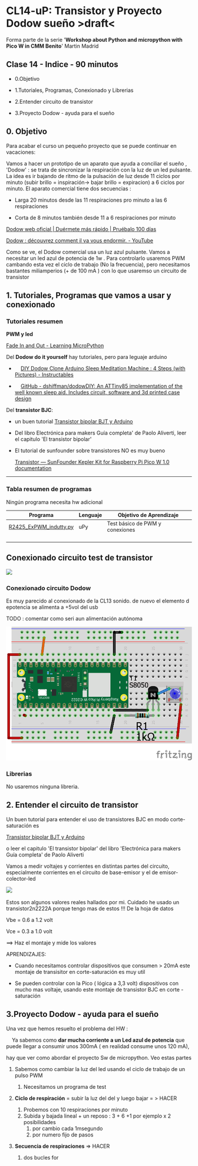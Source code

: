 # CL14-uP: Transistor y Proyecto Dodow sueño >draft<

Forma parte de la serie '**Workshop about Python and micropython with Pico W in CMM Benito**' Martin Madrid

## Clase 14 - Indice - 90 minutos

- 0.Objetivo

- 1.Tutoriales, Programas, Conexionado y Librerias

- 2.Entender circuito de transistor

- 3.Proyecto Dodow - ayuda para el sueño

## 0. Objetivo

Para acabar el curso un pequeño proyecto que se puede continuar en vacaciones:

Vamos a hacer un prototipo de un aparato que ayuda a conciliar el sueño , 'Dodow' : se trata de sincronizar la respiración con la luz de un led pulsante. La idea es ir bajando de ritmo de la pulsación de luz desde 11 ciclos por minuto  (subir brillo = inspiración-> bajar brillo = expiracion)  a 6 ciclos por minuto. El aparato comercial tiene dos secuencias :

- Larga 20 minutos desde las 11 respiraciones pro minuto a las 6 respiraciones

- Corta de 8 minutos también desde 11 a 6 respiraciones por minuto

[Dodow web oficial | Duérmete más rápido | Pruébalo 100 días](https://www.mydodow.com/dodow/es-es/bundles)

[Dodow : découvrez comment il va vous endormir. - YouTube](https://youtu.be/kY5L8FCDVtc)

Como se ve, el Dodow comercial usa un luz azul pulsante. Vamos a necesitar un led azul de potencia de 1w . Para controlarlo usaremos PWM cambando esta vez el ciclo de trabajo (No la frecuencia), pero necesitamos bastantes miliamperios (+ de 100 mA ) con lo que usaremso un circuito de transistor

## 1. Tutoriales, Programas que vamos a usar y conexionado

### Tutoriales resumen

**PWM y led**

[Fade In and Out - Learning MicroPython](https://dmccreary.github.io/learning-micropython/basics/04-fade-in-and-out/)

Del **Dodow do it yourself**  hay tutoriales, pero para leguaje arduino

-     [DIY Dodow Clone Arduino Sleep Meditation Machine : 4 Steps (with Pictures) - Instructables](https://www.instructables.com/DIY-Dodow-Clone-Arduino-Sleep-Meditation-Machine/)

-     [GitHub - dshiffman/dodowDIY: An ATTiny85 implementation of the well known sleep aid. Includes circuit, software and 3d printed case design](https://github.com/dshiffman/dodowDIY/tree/main)

Del **transistor BJC**: 

- un buen tutorial [Transistor bipolar BJT y Arduino](https://programarfacil.com/blog/arduino-blog/transistor-bipolar-bjt-npn/)

- Del libro Electrónica para makers Guía completa' de Paolo Aliverti, leer el capitulo 'El transistor bipolar'

- El tutorial de sunfounder sobre transistores NO es muy bueno
  
  [Transistor — SunFounder Kepler Kit for Raspberry Pi Pico W 1.0 documentation](https://docs.sunfounder.com/projects/kepler-kit/en/latest/component/component_transistor.html)

----

### Tabla resumen de programas

Ningún programa necesita hw adicional

| Programa                                         | Lenguaje | Objetivo de Aprendizaje         |
| ------------------------------------------------ | -------- | ------------------------------- |
| [R2425_ExPWM_indutty.py](R2425_ExPWM_indutty.py) | uPy      | Test básico de PWM y conexiones |
|                                                  |          |                                 |
|                                                  |          |                                 |
|                                                  |          |                                 |
|                                                  |          |                                 |

### 

## Conexionado circuito test de transistor

![](./test_tnpn_led1w_esquemático.png)

### Conexionado circuito Dodow

Es muy parecido al conexionado de la CL13 sonido. de nuevo el elemento d epotencia se alimenta a +5vol del usb

TODO : comentar como seri aun alimentación autónoma

![](./picow_tnpn_led1w_bb.png)

### Librerias

No usaremos ninguna libreria.

## 2. Entender el circuito de transistor

Un buen tutorial para entender el uso de transistores BJC en modo corte-saturación es

[Transistor bipolar BJT y Arduino](https://programarfacil.com/blog/arduino-blog/transistor-bipolar-bjt-npn/)

o leer el capitulo 'El transistor bipolar' del libro 'Electrónica para makers Guía completa' de Paolo Aliverti

Vamos a medir voltajes y corrientes en distintas partes del circuito, especialmente corrientes en el circuito de base-emisor y el de emisor-colector-led

![](./test_tnpn_led1w_esquemáticoAmp.png)

Estos son algunos valores reales hallados por mi.  Cuidado he usado un transistor2n2222A porque tengo mas de estos !!! De la hoja de datos

Vbe = 0.6 a 1.2 volt

Vce = 0.3 a 1.0 volt

==> Haz el montaje y mide los valores

APRENDIZAJES:

* Cuando necesitamos controlar dispositivos que consumen > 20mA este montaje de transisitor en corte-saturación es muy util

* Se pueden controlar con la Pico ( lógica a 3,3 volt) dispositivos con mucho mas voltaje, usando este montaje de transistor BJC en corte - saturación

## 3.Proyecto Dodow - ayuda para el sueño

Una vez que hemos resuelto el problema del HW : 

    Ya sabemos como **dar mucha corriente a un Led azul de potencia** que puede llegar a consumir unos 300mA ( en realidad consume unos 120 mA), 

hay que ver como abordar el proyecto Sw de micropython. Veo estas partes 

1. Sabemos como cambiar la luz del led usando el ciclo de trabajo de un pulso PWM
   
   1. Necesitamos un programa de test

2. **Ciclo de respiración** = subir la luz del del y luego bajar = > HACER
   
   1. Probemos con 10 respiraciones por minuto
   2. Subida y bajada lineal + un reposo : 3 + 6 +1 por ejemplo x 2 posibilidades
      1. por cambio cada 1msegundo
      2. por numero fijo de pasos

3. **Secuencia de respiraciones** => HACER
   
   1. dos bucles for
